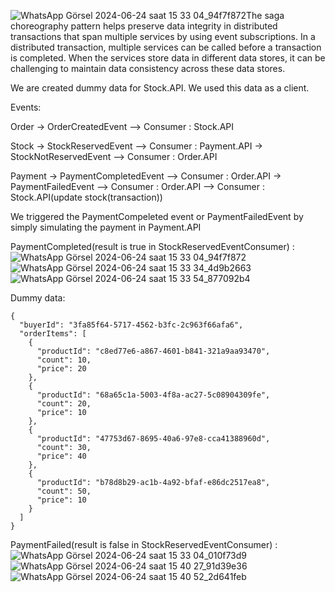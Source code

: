 ![WhatsApp Görsel 2024-06-24 saat 15 33 04_94f7f872](https://github.com/onrcanogul/sagapattern-choreography-eventualconsistency/assets/147406204/c61c4383-ae74-45b5-ab71-660497ab2713)The saga choreography pattern helps preserve data integrity in distributed transactions that span multiple services by using event subscriptions. In a distributed transaction, multiple services can be called before a transaction is completed. When the services store data in different data stores, it can be challenging to maintain data consistency across these data stores.

We are created dummy data for Stock.API. We used this data as a client.

Events:

Order -> OrderCreatedEvent --> Consumer : Stock.API

Stock -> StockReservedEvent --> Consumer : Payment.API
      -> StockNotReservedEvent --> Consumer : Order.API

Payment -> PaymentCompletedEvent --> Consumer : Order.API
        -> PaymentFailedEvent --> Consumer : Order.API
                              --> Consumer : Stock.API(update stock(transaction))

We triggered the PaymentCompeleted event or PaymentFailedEvent by simply simulating the payment in Payment.API

PaymentCompleted(result is true in StockReservedEventConsumer) :
![WhatsApp Görsel 2024-06-24 saat 15 33 04_94f7f872](https://github.com/onrcanogul/sagapattern-choreography-eventualconsistency/assets/147406204/17a28352-26a0-40e6-819d-171c99603b8d)
![WhatsApp Görsel 2024-06-24 saat 15 33 34_4d9b2663](https://github.com/onrcanogul/sagapattern-choreography-eventualconsistency/assets/147406204/beae29aa-977f-490d-95fe-b5881837cd68)
![WhatsApp Görsel 2024-06-24 saat 15 33 54_877092b4](https://github.com/onrcanogul/sagapattern-choreography-eventualconsistency/assets/147406204/33529587-aabd-4f20-b5b3-b67d384f55a5)

Dummy data:
```
{
  "buyerId": "3fa85f64-5717-4562-b3fc-2c963f66afa6",
  "orderItems": [
    {
      "productId": "c8ed77e6-a867-4601-b841-321a9aa93470",
      "count": 10,
      "price": 20
    },
    {
      "productId": "68a65c1a-5003-4f8a-ac27-5c08904309fe",
      "count": 20,
      "price": 10
    },
    {
      "productId": "47753d67-8695-40a6-97e8-cca41388960d",
      "count": 30,
      "price": 40
    },
    {
      "productId": "b78d8b29-ac1b-4a92-bfaf-e86dc2517ea8",
      "count": 50,
      "price": 10
    }
  ]
}
```


PaymentFailed(result is false in StockReservedEventConsumer) :
![WhatsApp Görsel 2024-06-24 saat 15 33 04_010f73d9](https://github.com/onrcanogul/sagapattern-choreography-eventualconsistency/assets/147406204/d0923465-9d1c-4aaa-b789-d0ea91d005a5)
![WhatsApp Görsel 2024-06-24 saat 15 40 27_91d39e36](https://github.com/onrcanogul/sagapattern-choreography-eventualconsistency/assets/147406204/b4436a3d-ad97-4f3b-b1a2-ef47600ce723)
![WhatsApp Görsel 2024-06-24 saat 15 40 52_2d641feb](https://github.com/onrcanogul/sagapattern-choreography-eventualconsistency/assets/147406204/2fe42037-b947-435e-adb1-c3241503b9af)




